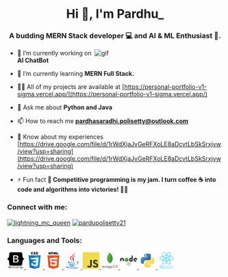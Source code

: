 <h1 align="center">Hi 👋, I'm Pardhu_</h1>
<h3 align="center">A budding MERN Stack developer 💻 and AI & ML Enthusiast 🤖.</h3>

<img align="right" width="300" alt="gif" src="https://cdn.dribbble.com/users/1579322/screenshots/6587273/blue_boy_typing_nothought.gif">

- 🔭 I’m currently working on **AI ChatBot**

- 🌱 I’m currently learning **MERN Full Stack.**

- 👨‍💻 All of my projects are available at [https://personal-portfolio-v1-sigma.vercel.app/](https://personal-portfolio-v1-sigma.vercel.app/)

- 💬 Ask me about **Python and Java**

- 📫 How to reach me **pardhasaradhi.polisetty@outlook.com**

- 📄 Know about my experiences [https://drive.google.com/file/d/1rWdXjaJvGeRFXoLE8aDcvtLbSkSrxjvw/view?usp=sharing](https://drive.google.com/file/d/1rWdXjaJvGeRFXoLE8aDcvtLbSkSrxjvw/view?usp=sharing)

- ⚡ Fun fact **👾 Competitive programming is my jam. I turn coffee ☕ into code and algorithms into victories! ✌🏻**

<h3 align="left">Connect with me:</h3>
<p align="left">
<a href="https://www.leetcode.com/lightning_mc_queen" target="blank"><img align="center" src="https://raw.githubusercontent.com/rahuldkjain/github-profile-readme-generator/master/src/images/icons/Social/leet-code.svg" alt="lightning_mc_queen" height="30" width="40" /></a>
<a href="https://www.hackerrank.com/pardupolisetty21" target="blank"><img align="center" src="https://raw.githubusercontent.com/rahuldkjain/github-profile-readme-generator/master/src/images/icons/Social/hackerrank.svg" alt="pardupolisetty21" height="30" width="40" /></a>
</p>

<h3 align="left">Languages and Tools:</h3>
<p align="left"> <a href="https://getbootstrap.com" target="_blank" rel="noreferrer"> <img src="https://raw.githubusercontent.com/devicons/devicon/master/icons/bootstrap/bootstrap-plain-wordmark.svg" alt="bootstrap" width="40" height="40"/> </a> <a href="https://www.w3schools.com/css/" target="_blank" rel="noreferrer"> <img src="https://raw.githubusercontent.com/devicons/devicon/master/icons/css3/css3-original-wordmark.svg" alt="css3" width="40" height="40"/> </a> <a href="https://www.w3.org/html/" target="_blank" rel="noreferrer"> <img src="https://raw.githubusercontent.com/devicons/devicon/master/icons/html5/html5-original-wordmark.svg" alt="html5" width="40" height="40"/> </a> <a href="https://www.java.com" target="_blank" rel="noreferrer"> <img src="https://raw.githubusercontent.com/devicons/devicon/master/icons/java/java-original.svg" alt="java" width="40" height="40"/> </a> <a href="https://developer.mozilla.org/en-US/docs/Web/JavaScript" target="_blank" rel="noreferrer"> <img src="https://raw.githubusercontent.com/devicons/devicon/master/icons/javascript/javascript-original.svg" alt="javascript" width="40" height="40"/> </a> <a href="https://www.mongodb.com/" target="_blank" rel="noreferrer"> <img src="https://raw.githubusercontent.com/devicons/devicon/master/icons/mongodb/mongodb-original-wordmark.svg" alt="mongodb" width="40" height="40"/> </a> <a href="https://nodejs.org" target="_blank" rel="noreferrer"> <img src="https://raw.githubusercontent.com/devicons/devicon/master/icons/nodejs/nodejs-original-wordmark.svg" alt="nodejs" width="40" height="40"/> </a> <a href="https://www.python.org" target="_blank" rel="noreferrer"> <img src="https://raw.githubusercontent.com/devicons/devicon/master/icons/python/python-original.svg" alt="python" width="40" height="40"/> </a> <a href="https://reactjs.org/" target="_blank" rel="noreferrer"> <img src="https://raw.githubusercontent.com/devicons/devicon/master/icons/react/react-original-wordmark.svg" alt="react" width="40" height="40"/> </a> </p>
